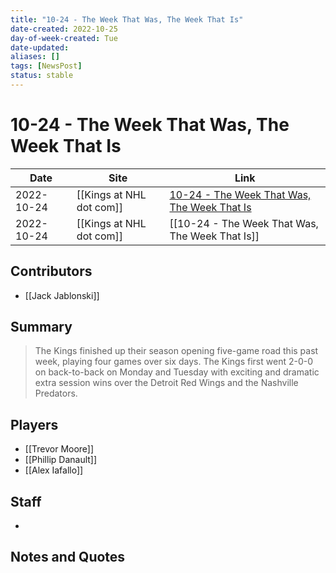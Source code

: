 ```yaml
---
title: "10-24 - The Week That Was, The Week That Is"
date-created: 2022-10-25
day-of-week-created: Tue
date-updated: 
aliases: []
tags: [NewsPost]
status: stable
---
```


# 10-24 - The Week That Was, The Week That Is

| Date       | Site                 | Link                                                                                                                                |
| ---------- | -------------------- | ----------------------------------------------------------------------------------------------------------------------------------- |
| 2022-10-24 | [[Kings at NHL dot com]] | [10-24 - The Week That Was, The Week That Is](https://www.nhl.com/kings/news/1024---the-week-that-was-the-week-that-is/c-336733264) |
| 2022-10-24 | [[Kings at NHL dot com]] | [[10-24 - The Week That Was, The Week That Is]]                                                                                     |

## Contributors
- [[Jack Jablonski]]


## Summary
> The Kings finished up their season opening five-game road this past week, playing four games over six days. The Kings first went 2-0-0 on back-to-back on Monday and Tuesday with exciting and dramatic extra session wins over the Detroit Red Wings and the Nashville Predators. 


## Players
- [[Trevor Moore]]
- [[Phillip Danault]]
- [[Alex Iafallo]]


## Staff
- 


## Notes and Quotes
> 

